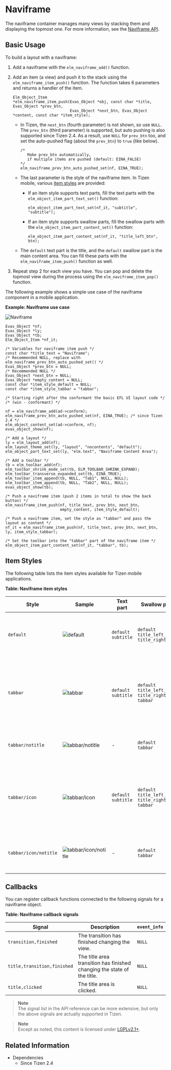# Naviframe

The naviframe container manages many views by stacking them and displaying the topmost one. For more information, see the [Naviframe API](../../../api/common/latest/group__Elm__Naviframe__Group.html).

## Basic Usage

To build a layout with a naviframe:

1. Add a naviframe with the `elm_naviframe_add()` function.

2. Add an item (a view) and push it to the stack using the `elm_naviframe_item_push()` function. The function takes 6 parameters and returns a handler of the item.

   ```
   Elm_Object_Item
   *elm_naviframe_item_push(Evas_Object *obj, const char *title, Evas_Object *prev_btn,
                            Evas_Object *next_btn, Evas_Object *content, const char *item_style);
   ```

   - In Tizen, the `next_btn` (fourth parameter) is not shown, so use `NULL`. The `prev_btn` (third parameter) is supported, but auto pushing is also supported since Tizen 2.4. As a result, use `NULL` for `prev_btn` too, and set the auto-pushed flag (about the `prev_btn`) to `true` (like below).

     ```
     /*
        Make prev_btn automatically,
        if multiple items are pushed (default: EINA_FALSE)
     */
     elm_naviframe_prev_btn_auto_pushed_set(nf, EINA_TRUE);
     ```

   - The last parameter is the style of the naviframe item. In Tizen mobile, various [item styles](#item-styles) are provided:

     - If an item style supports text parts, fill the text parts with the `elm_object_item_part_text_set()` function:

       ```
       elm_object_item_part_text_set(nf_it, "subtitle", "subtitle");
       ```

     - If an item style supports swallow parts, fill the swallow parts with the `elm_object_item_part_content_set()` function:

       ```
       elm_object_item_part_content_set(nf_it, "title_left_btn", btn);
       ```

   - The `default` text part is the title, and the `default` swallow part is the main content area. You can fill these parts with the `elm_naviframe_item_push()` function as well.

3. Repeat step 2 for each view you have. You can pop and delete the topmost view during the process using the `elm_naviframe_item_pop()` function.

The following example shows a simple use case of the naviframe component in a mobile application.

**Example: Naviframe use case**

 ![Naviframe](./media/naviframe_mn.png)

```
Evas_Object *nf;
Evas_Object *ly;
Evas_Object *tb;
Elm_Object_Item *nf_it;

/* Variables for naviframe item push */
const char *title_text = "Naviframe";
/* Recommended NULL, replace with elm_naviframe_prev_btn_auto_pushed_set() */
Evas_Object *prev_btn = NULL;
/* Recommended NULL */
Evas_Object *next_btn = NULL;
Evas_Object *empty_content = NULL;
const char *item_style_default = NULL;
const char *item_style_tabbar = "tabbar";

/* Starting right after the conformant the basic EFL UI layout code */
/* (win - conformant) */

nf = elm_naviframe_add(ad->conform);
elm_naviframe_prev_btn_auto_pushed_set(nf, EINA_TRUE); /* since Tizen 2.4 */
elm_object_content_set(ad->conform, nf);
evas_object_show(nf);

/* Add a layout */
ly = elm_layout_add(nf);
elm_layout_theme_set(ly, "layout", "nocontents", "default");
elm_object_part_text_set(ly, "elm.text", "Naviframe Content Area");

/* Add a toolbar */
tb = elm_toolbar_add(nf);
elm_toolbar_shrink_mode_set(tb, ELM_TOOLBAR_SHRINK_EXPAND);
elm_toolbar_transverse_expanded_set(tb, EINA_TRUE);
elm_toolbar_item_append(tb, NULL, "Tab1", NULL, NULL);
elm_toolbar_item_append(tb, NULL, "Tab2", NULL, NULL);
evas_object_show(tb);

/* Push a naviframe item (push 2 items in total to show the back button) */
elm_naviframe_item_push(nf, title_text, prev_btn, next_btn,
                        empty_content, item_style_default);

/* Push a naviframe item, set the style as "tabbar" and pass the layout as content */
nf_it = elm_naviframe_item_push(nf, title_text, prev_btn, next_btn, ly, item_style_tabbar);

/* Set the toolbar into the "tabbar" part of the naviframe item */
elm_object_item_part_content_set(nf_it, "tabbar", tb);
```

## Item Styles

The following table lists the item styles available for Tizen mobile applications.

**Table: Naviframe item styles**

| Style                 | Sample                                   | Text part           | Swallow part                             | Notes                                    |
|---------------------|----------------------------------------|-------------------|----------------------------------------|----------------------------------------|
| `default`             | ![default](./media/naviframe_default.png) | `default`<br>`subtitle` | `default`<br>`title_left_btn`<br>`title_right_btn` | ![default_part_explain](./media/naviframe_part_default.png)1. Text part: `default`<br>2. Text part: `subtitle`<br>3. Swallow part: `default`<br>4. Swallow part: `title_left_btn`<br>5. Swallow part: `title_right_btn` |
| `tabbar`              | ![tabbar](./media/naviframe_tabbar.png) | `default`<br>`subtitle` | `default`<br>`title_left_btn`<br>`title_right_btn`<br>`tabbar` | The `tabbar_with_title` style toolbar can be set into the `tabbar` part.![tabbar_part_explain](./media/naviframe_part_tabbar.png)1. Text part: `default`<br>2. Text part: `subtitle`<br>3. Swallow part: `default`<br>4. Swallow part: `title_left_btn`<br>5. Swallow part: `title_right_btn`<br>6. Swallow part: `tabbar` |
| `tabbar/notitle`      | ![tabbar/notitle](./media/naviframe_tabbar_notitle.png) |           -          | `default`<br>`tabbar`                        | The toolbar can be set into the `tabbar` part.![tabbar_notitle_part_explain](./media/naviframe_part_tabbar_notitle.png)1. Swallow part: `default`<br>2. Swallow part: `tabbar` |
| `tabbar/icon`         | ![tabbar/icon](./media/naviframe_tabbar_icon.png) | `default`<br>`subtitle` | `default`<br>`title_left_btn`<br>`title_right_btn`<br>`tabbar` | The `tabbar_with_title` style toolbar with icons can be set into the `tabbar` part.![tabbar_icon_part_explain](./media/naviframe_part_tabbar_icon.png)1. Text part: `default`<br>2. Text part: `subtitle`<br>3. Swallow part: `default`<br>4. Swallow part: `title_left_btn`<br>5. Swallow part: `title_right_btn`<br>6. Swallow part: `tabbar` |
| `tabbar/icon/notitle` | ![tabbar/icon/notitle](./media/naviframe_tabbar_icon_notitle.png) |         -            | `default`<br>`tabbar`                        | The toolbar with icons can be set into the `tabbar` part.![tabbar_icon_notitle_part_explain](./media/naviframe_part_tabbar_icon_notitle.png)1. Swallow part: `default`<br>2. Swallow part: `tabbar` |

## Callbacks

You can register callback functions connected to the following signals for a naviframe object.

**Table: Naviframe callback signals**

| Signal                      | Description                              | `event_info` |
|---------------------------|----------------------------------------|------------|
| `transition,finished`       | The transition has finished changing the view. | `NULL`       |
| `title,transition,finished` | The title area transition has finished changing the state of the title. | `NULL`       |
| `title,clicked`             | The title area is clicked.               | `NULL`       |

> **Note**  
> The signal list in the API reference can be more extensive, but only the above signals are actually supported in Tizen.

> **Note**  
> Except as noted, this content is licensed under [LGPLv2.1+](http://opensource.org/licenses/LGPL-2.1).

## Related Information
- Dependencies
  - Since Tizen 2.4
